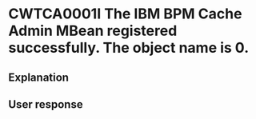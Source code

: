 # CWTCA0001I The IBM BPM Cache Admin MBean registered successfully. The object name is 0.

## Explanation

## User response
